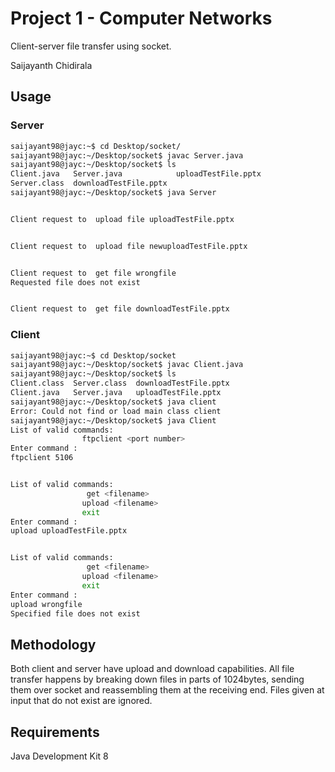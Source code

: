 # Project 1 - Computer Networks

Client-server file transfer using socket.

Saijayanth Chidirala


## Usage

### Server
```bash
saijayant98@jayc:~$ cd Desktop/socket/
saijayant98@jayc:~/Desktop/socket$ javac Server.java
saijayant98@jayc:~/Desktop/socket$ ls
Client.java   Server.java            uploadTestFile.pptx
Server.class  downloadTestFile.pptx
saijayant98@jayc:~/Desktop/socket$ java Server 


Client request to  upload file uploadTestFile.pptx


Client request to  upload file newuploadTestFile.pptx


Client request to  get file wrongfile
Requested file does not exist


Client request to  get file downloadTestFile.pptx
```
### Client
```bash
saijayant98@jayc:~$ cd Desktop/socket
saijayant98@jayc:~/Desktop/socket$ javac Client.java 
saijayant98@jayc:~/Desktop/socket$ ls
Client.class  Server.class  downloadTestFile.pptx
Client.java   Server.java   uploadTestFile.pptx
saijayant98@jayc:~/Desktop/socket$ java client
Error: Could not find or load main class client
saijayant98@jayc:~/Desktop/socket$ java Client
List of valid commands: 
				ftpclient <port number>
Enter command : 
ftpclient 5106


List of valid commands: 
				 get <filename>
 				upload <filename> 
 				exit
Enter command : 
upload uploadTestFile.pptx


List of valid commands: 
				 get <filename>
 				upload <filename> 
 				exit
Enter command : 
upload wrongfile 
Specified file does not exist
```

## Methodology

Both client and server have upload and download capabilities. All file transfer happens by breaking down files in parts of 1024bytes, sending them over socket and reassembling them at the receiving end. Files given at input that do not exist are ignored.

## Requirements

Java Development Kit 8
